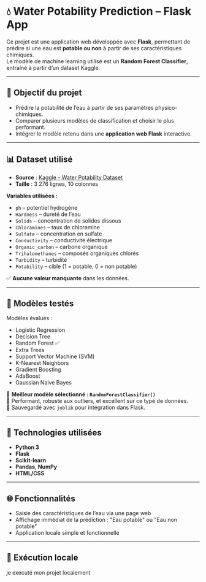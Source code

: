 # 💧 Water Potability Prediction – Flask App

Ce projet est une application web développée avec **Flask**, permettant de prédire si une eau est **potable ou non** à partir de ses caractéristiques chimiques.  
Le modèle de machine learning utilisé est un **Random Forest Classifier**, entraîné à partir d’un dataset Kaggle.

---

## 🎯 Objectif du projet

- Prédire la potabilité de l’eau à partir de ses paramètres physico-chimiques.
- Comparer plusieurs modèles de classification et choisir le plus performant.
- Intégrer le modèle retenu dans une **application web Flask** interactive.

---

## 📊 Dataset utilisé

- **Source** : [Kaggle - Water Potability Dataset](https://www.kaggle.com/datasets/adityakadiwal/water-potability)
- **Taille** : 3 276 lignes, 10 colonnes

**Variables utilisées :**
- `ph` – potentiel hydrogène  
- `Hardness` – dureté de l’eau  
- `Solids` – concentration de solides dissous  
- `Chloramines` – taux de chloramine  
- `Sulfate` – concentration en sulfate  
- `Conductivity` – conductivité électrique  
- `Organic_carbon` – carbone organique  
- `Trihalomethanes` – composés organiques chlorés  
- `Turbidity` – turbidité  
- `Potability` – cible (1 = potable, 0 = non potable)

✅ **Aucune valeur manquante** dans les données.

---

## 🧠 Modèles testés

Modèles évalués :
- Logistic Regression
- Decision Tree
- Random Forest ✅
- Extra Trees
- Support Vector Machine (SVM)
- K-Nearest Neighbors
- Gradient Boosting
- AdaBoost
- Gaussian Naive Bayes

📌 **Meilleur modèle sélectionné : `RandomForestClassifier()`**  
🎯 Performant, robuste aux outliers, et excellent sur ce type de données.  
🔐 Sauvegardé avec `joblib` pour intégration dans Flask.

---

## 🧰 Technologies utilisées

- **Python 3**
- **Flask**
- **Scikit-learn**
- **Pandas**, **NumPy**
- **HTML/CSS**

---

## 🌐 Fonctionnalités

- Saisie des caractéristiques de l’eau via une page web
- Affichage immédiat de la prédiction : "Eau potable" ou "Eau non potable"
- Application locale simple et fonctionnelle

---

## 🚀 Exécution locale

 je executé mon projet  localement  
